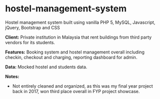 # hostel-management-system
Hostel management system built using vanilla PHP 5, MySQL, Javascript, jQuery, Bootstrap and CSS

<b>Client:</b> Private institution in Malaysia that rent buildings from third party vendors for its students. 

<b>Features:</b> Booking system and hostel management overall including checkin, checkout and charging, reporting dashboard for admin. 

<b>Data:</b> Mocked hostel and students data. 

<b>Notes:</b>
- Not entirely cleaned and organized, as this was my final year project back in 2017, won third place overall in FYP project showcase.

